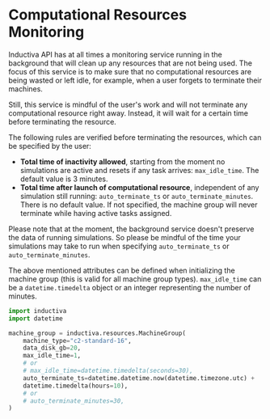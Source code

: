 # Computational Resources Monitoring

Inductiva API has at all times a monitoring service running in the background
that will clean up any resources that are not being used. The focus of this
service is to make sure that no computational resources are being wasted or
left idle, for example, when a user forgets to terminate their machines.

Still, this service is mindful of the user's work and will not terminate any
computational resource right away. Instead, it will wait for a certain time
before terminating the resource.

The following rules are verified before terminating the resources, which can be specified by the user:
- **Total time of inactivity allowed**, starting from the moment no simulations
are active and resets if any task arrives: `max_idle_time`. The default value
is 3 minutes.
- **Total time after launch of computational resource**, independent of any
simulation still running: `auto_terminate_ts` or `auto_terminate_minutes`. There
is no default value. If not specified, the machine group will never terminate
while having active tasks assigned.

Please note that at the moment, the background service doesn't preserve the
data of running simulations. So please be mindful of the time your simulations
may take to run when specifying `auto_terminate_ts` or `auto_terminate_minutes`.

The above mentioned attributes can be defined when initializing the machine
group (this is valid for all machine group types). `max_idle_time` can be a
`datetime.timedelta` object or an integer representing the number of minutes.

```python
import inductiva
import datetime

machine_group = inductiva.resources.MachineGroup(
    machine_type="c2-standard-16",
    data_disk_gb=20,
    max_idle_time=1,
    # or
    # max_idle_time=datetime.timedelta(seconds=30),
    auto_terminate_ts=datetime.datetime.now(datetime.timezone.utc) +
    datetime.timedelta(hours=10),
    # or
    # auto_terminate_minutes=30,
)
```
